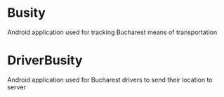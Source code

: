 # Busity
Android application used for tracking Bucharest means of transportation

# DriverBusity
Android application used for Bucharest drivers to send their location to server
